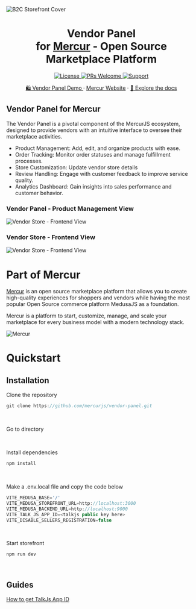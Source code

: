 ![B2C Storefront Cover](https://cdn.prod.website-files.com/6790aeffc4b432ccaf1b56e5/683051d0fd663550f5233ecb_ca2d007b9ac4c0d8c2f6afef398711bf_Readme-Vendor-Panel.png)

<div align="center">
  <h1> Vendor Panel
    <br> 
for <a href="https://github.com/mercurjs/mercur">Mercur</a> - Open Source Marketplace Platform  </h1>
  <!-- Shields.io Badges -->
  <a href="https://github.com/mercurjs/mercur/tree/main?tab=MIT-1-ov-file">
    <img alt="License" src="https://img.shields.io/badge/license-MIT-blue.svg" />
  </a>
  <a href="#">
    <img alt="PRs Welcome" src="https://img.shields.io/badge/PRs-welcome-brightgreen.svg" />
  </a>
  <a href="https://mercurjs.com/contact">
    <img alt="Support" src="https://img.shields.io/badge/support-contact%20author-blueviolet.svg" />
  </a>
  <!-- Website Links -->
  <p>
  <a href="https://vendor.mercurjs.com/">🛍️ Vendor Panel Demo </a> · <a href="https://mercurjs.com/">Mercur Website</a> · <a href="https://docs.mercurjs.com/">📃 Explore the docs</a> 
  </p> 
</div>

## Vendor Panel for Mercur

The Vendor Panel is a pivotal component of the MercurJS ecosystem, designed to provide vendors with an intuitive interface to oversee their marketplace activities. 

- Product Management: Add, edit, and organize products with ease.
- Order Tracking: Monitor order statuses and manage fulfillment processes.
- Store Customization: Update vendor store details
- Review Handling: Engage with customer feedback to improve service quality.
- Analytics Dashboard: Gain insights into sales performance and customer behavior. 

### Vendor Panel - Product Management View
![Vendor Store - Frontend View](https://cdn.prod.website-files.com/6790aeffc4b432ccaf1b56e5/68304fb2466a73f093aa5965_Adding%20Products%20_%20Mercur.png)

### Vendor Store - Frontend View
![Vendor Store - Frontend View](https://cdn.prod.website-files.com/6790aeffc4b432ccaf1b56e5/68304b8674abb6fff86a2dbf_Cart%20and%20Vendor%20Page%20_%20Mercur%20B2C%20Storefront.png)


# Part of Mercur

<a href="https://github.com/mercurjs/mercur">Mercur</a> is an open source marketplace platform that allows you to create high-quality experiences for shoppers and vendors while having the most popular Open Source commerce platform MedusaJS as a foundation.

Mercur is a platform to start, customize, manage, and scale your marketplace for every business model with a modern technology stack.

![Mercur](https://cdn.prod.website-files.com/6790aeffc4b432ccaf1b56e5/67a1020f202572832c954ead_6b96703adfe74613f85133f83a19b1f0_Fleek%20Tilt%20-%20Readme.png)


# Quickstart

## Installation

Clone the repository

```js
git clone https://github.com/mercurjs/vendor-panel.git
```

&nbsp;

Go to directory

&nbsp;

Install dependencies

```js
npm install
```

&nbsp;

Make a .env.local file and copy the code below

```js
VITE_MEDUSA_BASE='/'
VITE_MEDUSA_STOREFRONT_URL=http://localhost:3000
VITE_MEDUSA_BACKEND_URL=http://localhost:9000
VITE_TALK_JS_APP_ID=<talkjs public key here>
VITE_DISABLE_SELLERS_REGISTRATION=false
```

&nbsp;

Start storefront

```js
npm run dev
```

&nbsp;

## Guides

<a href="https://talkjs.com/docs/Reference/Concepts/Sessions/" target="_blank">How
to get TalkJs App ID</a>
